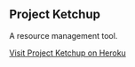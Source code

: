 ## Project Ketchup

A resource management tool.

[Visit Project Ketchup on Heroku][1]

[1]: https://project-ketchup.herokuapp.com
